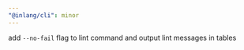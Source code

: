 ```yaml
---
"@inlang/cli": minor
---
```


add `--no-fail` flag to lint command and output lint messages in tables
